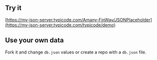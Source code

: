 ## Try it

[https://my-json-server.typicode.com/Amany-FinWay/JSONPlaceholder](https://my-json-server.typicode.com/typicode/demo)

## Use your own data

Fork it and change `db.json` values or create a repo with a `db.json` file.
